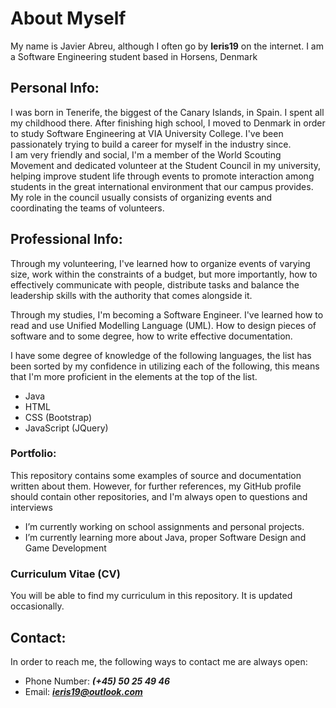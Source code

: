 # About Myself

My name is Javier Abreu, although I often go by **Ieris19** on the internet.
I am a Software Engineering student based in Horsens, Denmark

## Personal Info:
I was born in Tenerife, the biggest of the Canary Islands, in Spain. I spent all
my childhood there. After finishing high school, I moved to Denmark in order to 
study Software Engineering at VIA University College. I've been passionately 
trying to build a career for myself in the industry since.  
I am very friendly and social, I'm a member of the World Scouting Movement and 
dedicated volunteer at the Student Council in my university, helping improve 
student life through events to promote interaction among students in the great
international environment that our campus provides. My role in the council usually
consists of organizing events and coordinating the teams of volunteers.

## Professional Info:
Through my volunteering, I've learned how to organize events of varying size,
work within the constraints of a budget, but more importantly, how to
effectively communicate with people, distribute tasks and balance the leadership
skills with the authority that comes alongside it.

Through my studies, I'm becoming a Software Engineer. I've learned how to read 
and use Unified Modelling Language (UML). How to design pieces of software and to
some degree, how to write effective documentation.

I have some degree of knowledge of the following languages, the list has been
sorted by my confidence in utilizing each of the following, this means that I'm
more proficient in the elements at the top of the list.
 - Java
 - HTML
 - CSS (Bootstrap)
 - JavaScript (JQuery)

### Portfolio: 
This repository contains some examples of source and documentation written about
them. However, for further references, my GitHub profile should contain other 
repositories, and I'm always open to questions and interviews

- I’m currently working on school assignments and personal projects.
- I’m currently learning more about Java, proper Software Design and Game 
  Development

### Curriculum Vitae (CV)
You will be able to find my curriculum in this repository. It is updated 
occasionally.

## Contact:
In order to reach me, the following ways to contact me are always open:
* Phone Number: ***(+45) 50 25 49 46***  
* Email: ***ieris19@outlook.com***
